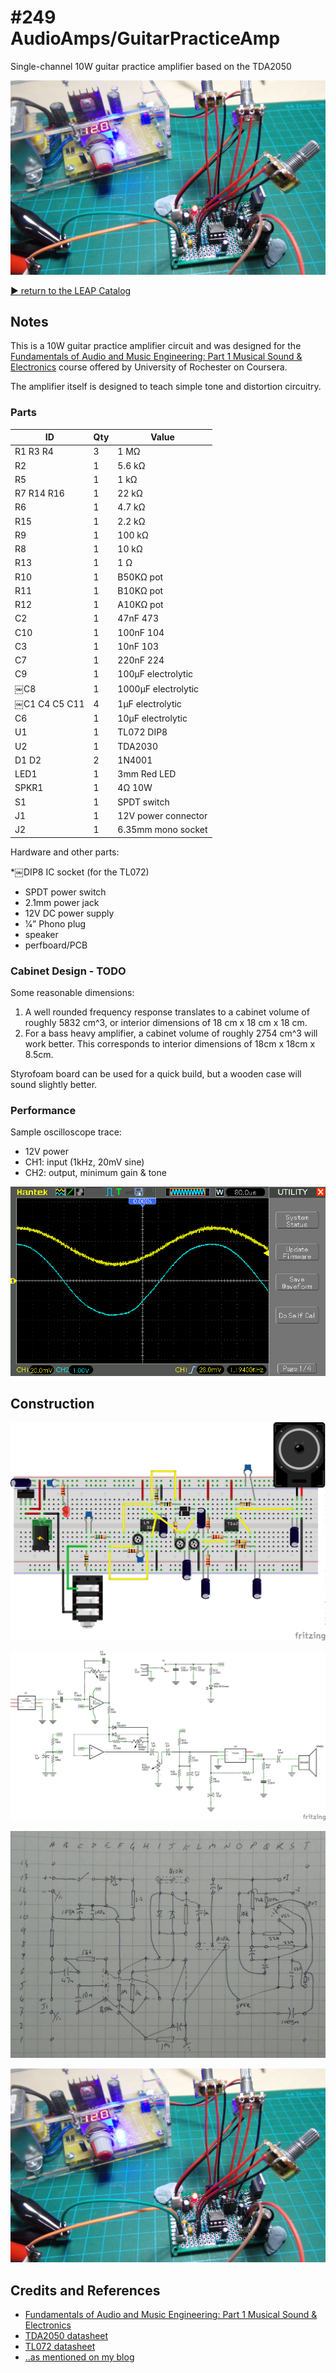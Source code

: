 # #249 AudioAmps/GuitarPracticeAmp

Single-channel 10W guitar practice amplifier based on the TDA2050

![The Build](./assets/GuitarPracticeAmp_build.jpg?raw=true)


[:arrow_forward: return to the LEAP Catalog](http://leap.tardate.com)

## Notes

This is a 10W guitar practice amplifier circuit and was designed for the
[Fundamentals of Audio and Music Engineering: Part 1 Musical Sound & Electronics](https://www.coursera.org/learn/audio-engineering)
course offered by University of Rochester on Coursera.

The amplifier itself is designed to teach simple tone and distortion circuitry.


### Parts

| ID           | Qty | Value               |
|--------------|-----|---------------------|
| R1 R3 R4     | 3   | 1 MΩ                |
| R2           | 1   | 5.6 kΩ              |
| R5           | 1   | 1 kΩ                |
| R7 R14 R16   | 1   | 22 kΩ               |
| R6           | 1   | 4.7 kΩ              |
| R15          | 1   | 2.2 kΩ              |
| R9           | 1   | 100 kΩ              |
| R8           | 1   | 10 kΩ               |
| R13          | 1   | 1 Ω                 |
| R10          | 1   | B50KΩ pot           |
| R11          | 1   | B10KΩ pot           |
| R12          | 1   | A10KΩ pot           |
| C2           | 1   | 47nF 473            |
| C10          | 1   | 100nF 104           |
| C3           | 1   | 10nF 103            |
| C7           | 1   | 220nF 224           |
| C9           | 1   | 100µF electrolytic  |
|￼C8           | 1   | 1000µF electrolytic |
|￼C1 C4 C5 C11 | 4   | 1µF electrolytic    |
| C6           | 1   | 10µF electrolytic   |
| U1           | 1   | TL072 DIP8          |￼￼￼
| U2           | 1   | TDA2030             |￼￼￼
| D1 D2        | 2   | 1N4001              |
| LED1         | 1   | 3mm Red LED         |
| SPKR1        | 1   | 4Ω 10W              |
| S1           | 1   | SPDT switch         |
| J1           | 1   | 12V power connector |
| J2           | 1   | 6.35mm mono socket  |

Hardware and other parts:

*￼DIP8 IC socket (for the TL072)
* SPDT power switch
* 2.1mm power jack
* 12V DC power supply
* 1⁄4” Phono plug
* speaker
* perfboard/PCB

### Cabinet Design - TODO

Some reasonable dimensions:

1. A well rounded frequency response translates to a cabinet volume of roughly 5832 cm^3, or interior dimensions of 18 cm x 18 cm x 18 cm.
2. For a bass heavy amplifier, a cabinet volume of roughly 2754 cm^3 will work better. This corresponds to interior dimensions of 18cm x 18cm x 8.5cm.

Styrofoam board can be used for a quick build, but a wooden case will sound slightly better.


### Performance

Sample oscilloscope trace:

* 12V power
* CH1: input (1kHz, 20mV sine)
* CH2: output, minimum gain & tone

![scope_1khz_20mv](./assets/scope_1khz_20mv.gif?raw=true)

## Construction

![Breadboard](./assets/GuitarPracticeAmp_bb.jpg?raw=true)

![Schematic](./assets/GuitarPracticeAmp_schematic.jpg?raw=true)

![GuitarPracticeAmp_protoboard_layout](./assets/GuitarPracticeAmp_protoboard_layout.jpg?raw=true)

![Build](./assets/GuitarPracticeAmp_build.jpg?raw=true)

## Credits and References
* [Fundamentals of Audio and Music Engineering: Part 1 Musical Sound & Electronics](https://www.coursera.org/learn/audio-engineering)
* [TDA2050 datasheet](http://parts.io/detail/1583208/TDA2050V)
* [TL072 datasheet](http://parts.io/detail/12204535/TL072)
* [..as mentioned on my blog](http://blog.tardate.com/2017/02/leap249-guitar-practice-amp.html)
